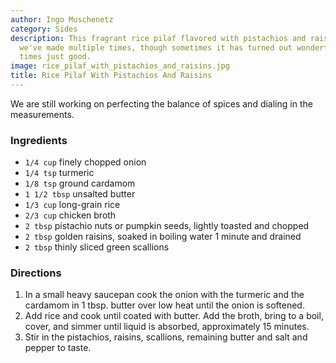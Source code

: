 ```yaml
---
author: Ingo Muschenetz
category: Sides
description: This fragrant rice pilaf flavored with pistachios and raisins is a dish
  we've made multiple times, though sometimes it has turned out wonderful while other
  times just good.
image: rice_pilaf_with_pistachios_and_raisins.jpg
title: Rice Pilaf With Pistachios And Raisins
---
```


We are still working on perfecting the balance of spices and dialing in the measurements.

### Ingredients

* `1/4 cup` finely chopped onion
* `1/4 tsp` turmeric
* `1/8 tsp` ground cardamom
* `1 1/2 tbsp` unsalted butter
* `1/3 cup` long-grain rice
* `2/3 cup` chicken broth
* `2 tbsp` pistachio nuts or pumpkin seeds, lightly toasted and chopped
* `2 tbsp` golden raisins, soaked in boiling water 1 minute and drained
* `2 tbsp` thinly sliced green scallions

### Directions

1. In a small heavy saucepan cook the onion with the turmeric and the cardamom in 1 tbsp. butter over low heat until the onion is softened.
2. Add rice and cook until coated with butter. Add the broth, bring to a boil, cover, and simmer until liquid is absorbed, approximately 15 minutes.
3. Stir in the pistachios, raisins, scallions, remaining butter and salt and pepper to taste.